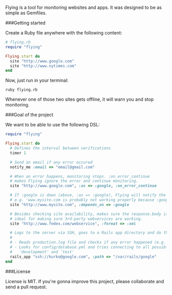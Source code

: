 Flying is a tool for monitoring websites and apps. It was designed to be as simple as Gemfiles.

###Getting started

Create a Ruby file anywhere with the following content:

```ruby
# flying.rb
require "flying"

Flying.start do
  site "http://www.google.com"
  site "http://www.nytimes.com"
end
```

Now, just run in your terminal:

    ruby flying.rb

Whenever one of those two sites gets offline, it will warn you and stop monitoring.

###Goal of the project

We want to be able to use the following DSL:

```ruby
require "flying"

Flying.start do
  # Defines the interval between verifications
  timer 1

  # Send an email if any error occured
  notify_me :email => "email@gmail.com"

  # When an error happens, monitoring stops. :on_error_continue
  # makes Flying ignore the error and continue monitoring.
  site "http://www.google.com", :as => :google, :on_error_continue

  # If :google is down (above, :as => :google), Flying will notify the related services,
  # e.g. 'www.mysite.com is probably not working properly because :google is offline'
  site "http://www.mysite.com", :depends_on => :google

  # Besides checking site availability, makes sure the response.body is a valid XML,
  # ideal for making sure 3rd-party webservices are working.
  site "http://www.fedex.com/webservice", :format => :xml

  # Logs to the server via SSH, goes to a Rails app directory and do the following:
  #
  # - Reads production.log file and checks if any error happened (e.g. Errno... )
  # - Looks for config/database.yml and tries connecting to all possible DBs, except
  #   'development' and 'test'
  rails_app "ssh://kurko@google.com", :path => "/var/rails/google"
end
```

###License

License is MIT. If you're gonna improve this project, please collaborate and send
a pull request.